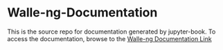 # Walle-ng-Documentation

This is the source repo for documentation generated by jupyter-book. To access the documentation, browse to the [Walle-ng Documentation Link](https://af001.github.io/Walle-ng-Documentation/)

